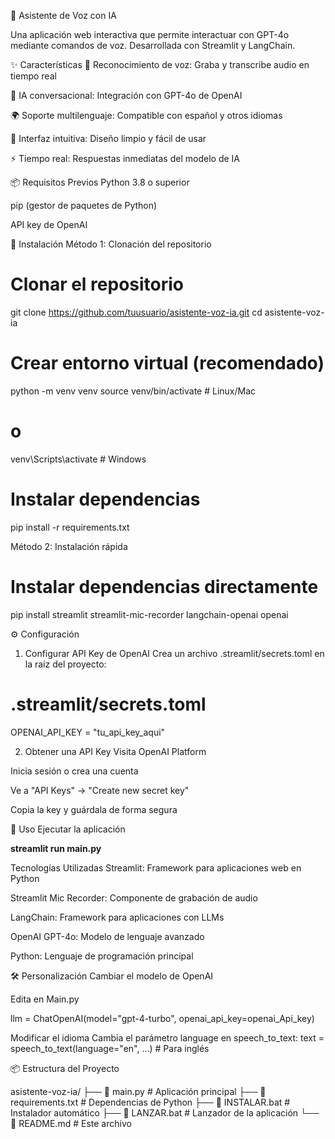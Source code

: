 🎤 Asistente de Voz con IA

Una aplicación web interactiva que permite interactuar con GPT-4o mediante comandos de voz. Desarrollada con Streamlit y LangChain.

✨ Características
🎤 Reconocimiento de voz: Graba y transcribe audio en tiempo real

🤖 IA conversacional: Integración con GPT-4o de OpenAI

🌍 Soporte multilenguaje: Compatible con español y otros idiomas

🎨 Interfaz intuitiva: Diseño limpio y fácil de usar

⚡ Tiempo real: Respuestas inmediatas del modelo de IA

📦 Requisitos Previos
Python 3.8 o superior

pip (gestor de paquetes de Python)

API key de OpenAI

🚀 Instalación
Método 1: Clonación del repositorio

# Clonar el repositorio
git clone https://github.com/tuusuario/asistente-voz-ia.git
cd asistente-voz-ia

# Crear entorno virtual (recomendado)
python -m venv venv
source venv/bin/activate  # Linux/Mac
# o
venv\Scripts\activate     # Windows

# Instalar dependencias
pip install -r requirements.txt

Método 2: Instalación rápida
# Instalar dependencias directamente
pip install streamlit streamlit-mic-recorder langchain-openai openai

⚙️ Configuración
1. Configurar API Key de OpenAI
Crea un archivo .streamlit/secrets.toml en la raíz del proyecto:

# .streamlit/secrets.toml
OPENAI_API_KEY = "tu_api_key_aqui"

2. Obtener una API Key
Visita OpenAI Platform

Inicia sesión o crea una cuenta

Ve a "API Keys" → "Create new secret key"

Copia la key y guárdala de forma segura

🎯 Uso
Ejecutar la aplicación

**streamlit run main.py**

Tecnologías Utilizadas
Streamlit: Framework para aplicaciones web en Python

Streamlit Mic Recorder: Componente de grabación de audio

LangChain: Framework para aplicaciones con LLMs

OpenAI GPT-4o: Modelo de lenguaje avanzado

Python: Lenguaje de programación principal

🛠️ Personalización
Cambiar el modelo de OpenAI

Edita en Main.py

llm = ChatOpenAI(model="gpt-4-turbo", openai_api_key=openai_Api_key)

Modificar el idioma
Cambia el parámetro language en speech_to_text:
text = speech_to_text(language="en", ...)  # Para inglés

📦 Estructura del Proyecto

asistente-voz-ia/
├── 📜 main.py                    # Aplicación principal
├── 📜 requirements.txt           # Dependencias de Python
├── 📜 INSTALAR.bat               # Instalador automático
├── 📜 LANZAR.bat                 # Lanzador de la aplicación
└── 📜 README.md                  # Este archivo
